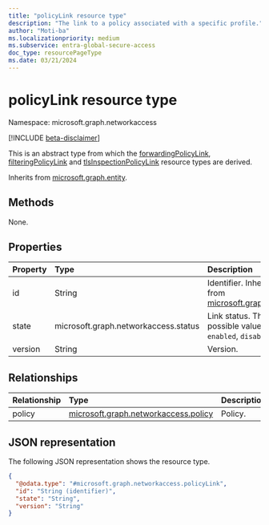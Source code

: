 ```yaml
---
title: "policyLink resource type"
description: "The link to a policy associated with a specific profile."
author: "Moti-ba"
ms.localizationpriority: medium
ms.subservice: entra-global-secure-access
doc_type: resourcePageType
ms.date: 03/21/2024
---
```


# policyLink resource type

Namespace: microsoft.graph.networkaccess

[!INCLUDE [beta-disclaimer](../../includes/beta-disclaimer.md)]

This is an abstract type from which the [forwardingPolicyLink](../resources/networkaccess-forwardingpolicylink.md), [filteringPolicyLink](../resources/networkaccess-filteringpolicylink.md) and [tlsInspectionPolicyLink](../resources/networkaccess-tlsinspectionpolicylink.md) resource types are derived.


Inherits from [microsoft.graph.entity](../resources/entity.md).

## Methods
None.

## Properties
|Property|Type|Description|
|:---|:---|:---|
|id|String|Identifier. Inherited from [microsoft.graph.entity](../resources/entity.md).|
|state|microsoft.graph.networkaccess.status|Link status. The possible values are: `enabled`, `disabled`.|
|version|String|Version.|

## Relationships
|Relationship|Type|Description|
|:---|:---|:---|
|policy|[microsoft.graph.networkaccess.policy](../resources/networkaccess-policy.md)|Policy. |

## JSON representation
The following JSON representation shows the resource type.
<!-- {
  "blockType": "resource",
  "keyProperty": "id",
  "@odata.type": "microsoft.graph.networkaccess.policyLink",
  "baseType": "microsoft.graph.entity",
  "openType": false
}
-->
``` json
{
  "@odata.type": "#microsoft.graph.networkaccess.policyLink",
  "id": "String (identifier)",
  "state": "String",
  "version": "String"
}
```

